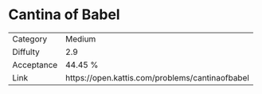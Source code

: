 # Cantina of Babel

<table>
    <tr>
        <td>Category</td>
        <td>Medium</td>
    </tr>
    <tr>
        <td>Diffulty</td>
        <td>2.9</td>
    </tr>
    <tr>
        <td>Acceptance</td>
        <td>44.45 %</td>
    </tr>
    <tr>
        <td>Link</td>
        <td>https://open.kattis.com/problems/cantinaofbabel</td>
    </tr>
</table>